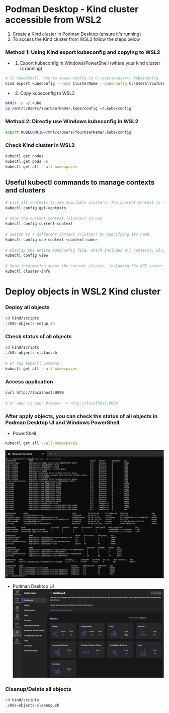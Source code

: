 # Podman Desktop - Kind cluster accessible from WSL2
1. Create a Kind cluster in Podman Desktop (ensure it's running)
2. To access the Kind cluster from WSL2 follow the steps below

### Method 1: Using Kind export kubeconfig and copying to WSL2

- 1. Export kubeconfig in Windows/PowerShell (where your kind cluster is running)
```bash
# In PowerShell, run to saves config in C:\Users\<user>\.kube\config
kind export kubeconfig --name ClusterName --kubeconfig C:\Users\YourUserName\.kube\config
```

- 2. Copy kubeconfig to WSL2
```bash
mkdir -p ~/.kube
cp /mnt/c/Users/YourUserName/.kube/config ~/.kube/config
```

### Method 2: Directly use Windows kubeconfig in WSL2
```bash
export KUBECONFIG=/mnt/c/Users/YourUserName/.kube/config
```

### Check Kind cluster in WSL2
```bash
kubectl get nodes
kubectl get pods -A
kubectl get all --all-namespaces
```

## Useful kubectl commands to manage contexts and clusters
```bash
# List all contexts to see available clusters. The current context is marked with an asterisk (*)
kubectl config get-contexts

# Show the current context (cluster) in use
kubectl config current-context

# Switch to a different context (cluster) by specifying its name
kubectl config use-context <context-name>

# Display the entire kubeconfig file, which includes all contexts, clusters, and user information
kubectl config view

# Show information about the current cluster, including the API server address
kubectl cluster-info
```


# Deploy objects in WSL2 Kind cluster

### Deploy all objects
```bash
cd kind/scripts
./k8s-objects-setup.sh
```

### Check status of all objects
```bash
cd kind/scripts
./k8s-objects-status.sh

# or run kubectl command
kubectl get all --all-namespaces
```

### Access application
```bash
curl http://localhost:9090

# or open in your browser -> http://localhost:9090
```

### After apply objects, you can check the status of all objects in Podman Desktop UI and Windows PowerShell
- PowerShell
```bash
kubectl get all --all-namespaces
```
![alt text](./images/powershell_kind.png)

- Podman Desktop UI
![alt text](./images/podman_desktop_kind.png)

### Cleanup/Delete all objects
```bash
cd kind/scripts
./k8s-objects-cleanup.sh
```
